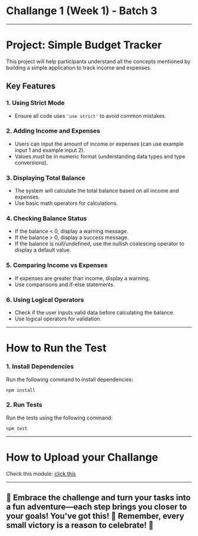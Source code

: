 # Challange 1 (Week 1) - Batch 3

---

# Project: Simple Budget Tracker

This project will help participants understand all the concepts mentioned by building a simple application to track income and expenses.

## Key Features

### 1. Using Strict Mode

- Ensure all code uses `'use strict'` to avoid common mistakes.

### 2. Adding Income and Expenses

- Users can input the amount of income or expenses (can use example input 1 and example input 2).
- Values must be in numeric format (understanding data types and type conversions).

### 3. Displaying Total Balance

- The system will calculate the total balance based on all income and expenses.
- Use basic math operators for calculations.

### 4. Checking Balance Status

- If the balance < 0, display a warning message.
- If the balance > 0, display a success message.
- If the balance is null/undefined, use the nullish coalescing operator to display a default value.

### 5. Comparing Income vs Expenses

- If expenses are greater than income, display a warning.
- Use comparisons and if-else statements.

### 6. Using Logical Operators

- Check if the user inputs valid data before calculating the balance.
- Use logical operators for validation.

---

# How to Run the Test

### 1. Install Dependencies

Run the following command to install dependencies:

```
npm install
```

### 2. Run Tests

Run the tests using the following command:

```
npm test
```

---

# How to Upload your Challange

Check this module: [click this](https://orchid-clematis-3e4.notion.site/Panduan-Penggunaan-Git-Untuk-Upload-Assignment-e2d80a19b3684f5d8f1a4209dcf85445?pvs=73)

---

## 🎉 Embrace the challenge and turn your tasks into a fun adventure—each step brings you closer to your goals! You've got this! 🚀 Remember, every small victory is a reason to celebrate! 🎈
